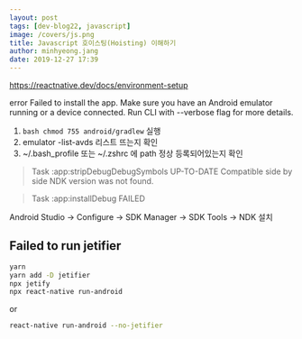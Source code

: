 ```yaml
---
layout: post
tags: [dev-blog22, javascript]
image: /covers/js.png
title: Javascript 호이스팅(Hoisting) 이해하기
author: minhyeong.jang
date: 2019-12-27 17:39
---
```


https://reactnative.dev/docs/environment-setup

error Failed to install the app. Make sure you have an Android emulator running or a device connected. Run CLI with --verbose flag for more details.

1. `bash chmod 755 android/gradlew` 실행
2. emulator -list-avds 리스트 뜨는지 확인
3. ~/.bash_profile 또는 ~/.zshrc 에 path 정상 등록되어있는지 확인

> Task :app:stripDebugDebugSymbols UP-TO-DATE
> Compatible side by side NDK version was not found.

> Task :app:installDebug FAILED

Android Studio -> Configure -> SDK Manager -> SDK Tools -> NDK 설치

## Failed to run jetifier

```bash
yarn
yarn add -D jetifier
npx jetify
npx react-native run-android
```

or

```bash
react-native run-android --no-jetifier
```
